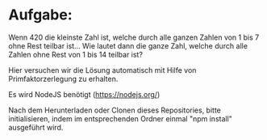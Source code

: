 # Aufgabe:
Wenn 420 die kleinste Zahl ist, welche durch alle ganzen Zahlen von 1 bis 7 ohne Rest teilbar ist...
Wie lautet dann die ganze Zahl, welche durch alle Zahlen ohne Rest von 1 bis 14 teilbar ist?

Hier versuchen wir die Lösung automatisch mit Hilfe von Primfaktorzerlegung zu erhalten.

Es wird NodeJS benötigt (https://nodejs.org/)

Nach dem Herunterladen oder Clonen dieses Repositories, bitte initialisieren, indem im entsprechenden Ordner einmal "npm install" ausgeführt wird. 